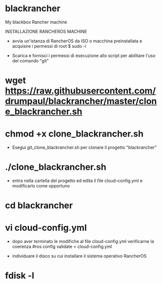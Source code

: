# blackrancher
My blackbox Rancher machine

INSTALLAZIONE RANCHEROS MACHINE

- avvia un'istanza di RancherOS da ISO o macchina preinstallata e acquisire i permessi di root
$ sudo -i

- Scarica e fornisci i permessi di esecuzione allo script per abilitare l'uso del comando "git"
# wget https://raw.githubusercontent.com/drumpaul/blackrancher/master/clone_blackrancher.sh
# chmod +x clone_blackrancher.sh

- Esegui git_clone_blackrancher.sh per clonare il progetto "blackrancher"
# ./clone_blackrancher.sh

- entra nella cartella del progetto ed edita il file cloud-config.yml e modificarlo come opportuno
# cd blackrancher
# vi cloud-config.yml

- dopo aver terminato le modifiche al file cloud-config.yml verificarne la coerenza
#ros config validate < cloud-config.yml

- individuare il disco su cui installare il sistema operativo RancherOS
# fdisk -l
